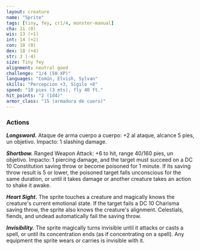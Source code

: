 ```yaml
---
layout: creature
name: "Sprite"
tags: [tiny, fey, cr1/4, monster-manual]
cha: 11 (0)
wis: 13 (+1)
int: 14 (+2)
con: 10 (0)
dex: 18 (+4)
str: 3 (-4)
size: Tiny fey
alignment: neutral good
challenge: "1/4 (50 XP)"
languages: "Común, Elvish, Sylvan"
skills: "Percepción +3, Sigilo +8"
speed: "10 pies (3 mts), fly 40 ft."
hit_points: "2 (1d4)"
armor_class: "15 (armadura de cuero)"
---
```


### Actions

***Longsword.*** Ataque de arma cuerpo a cuerpo: +2 al ataque, alcance 5 pies, un objetivo. Impacto: 1 slashing damage.

***Shortbow.*** Ranged Weapon Attack: +6 to hit, range 40/160 pies, un objetivo. Impacto: 1 piercing damage, and the target must succeed on a DC 10 Constitution saving throw or become poisoned for 1 minute. If its saving throw result is 5 or lower, the poisoned target falls unconscious for the same duration, or until it takes damage or another creature takes an action to shake it awake.

***Heart Sight.*** The sprite touches a creature and magically knows the creature's current emotional state. If the target fails a DC 10 Charisma saving throw, the sprite also knows the creature's alignment. Celestials, fiends, and undead automatically fail the saving throw.

***Invisibility.*** The sprite magically turns invisible until it attacks or casts a spell, or until its concentration ends (as if concentrating on a spell). Any equipment the sprite wears or carries is invisible with it.